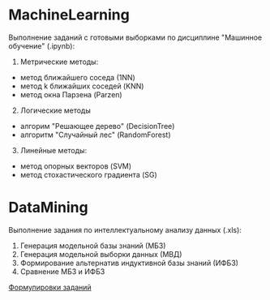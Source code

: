 # MachineLearning
Выполнение заданий с готовыми выборками по дисциплине "Машинное обучение" (.ipynb):
1. Метрические методы:
  - метод ближайшего соседа (1NN)
  - метод k ближайших соседей (KNN)
  - метод окна Парзена (Parzen)
2. Логические методы
  - алгорим "Решающее дерево" (DecisionTree)
  - алгоритм "Случайный лес" (RandomForest)
3. Линейные методы:
  - метод опорных векторов (SVM)
  - метод стохастического градиента (SG)

# DataMining
Выполнение задания по интеллектуальному анализу данных (.xls):
1. Генерация модельной базы знаний (МБЗ)
2. Генерация модельной выборки данных (МВД)
3. Формирование альтернатив индуктивной базы знаний (ИФБЗ)
4. Сравнение МБЗ и ИФБЗ

[Формулировки заданий](Data_Mining/)
